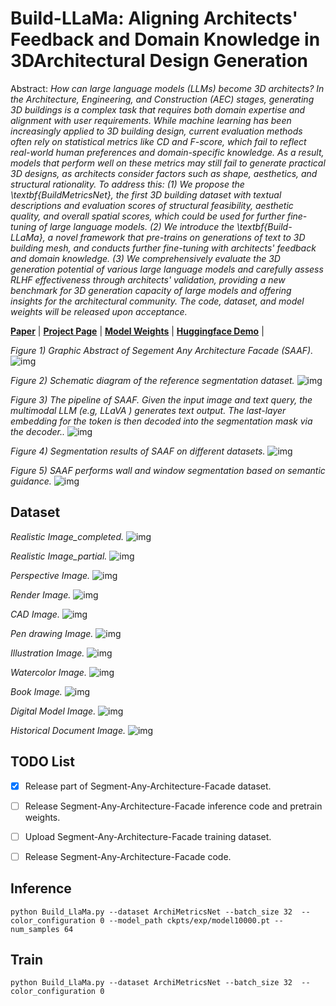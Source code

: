 # Build-LLaMa: Aligning Architects' Feedback and Domain Knowledge in 3DArchitectural Design Generation
Abstract: *How can large language models (LLMs) become 3D architects? In the Architecture, Engineering, and Construction (AEC) stages, generating 3D buildings is a complex task that requires both domain expertise and alignment with user requirements. While machine learning has been increasingly applied to 3D building design, current evaluation methods often rely on statistical metrics like CD and F-score, which fail to reflect real-world human preferences and domain-specific knowledge. As a result, models that perform well on these metrics may still fail to generate practical 3D designs, as architects consider factors such as shape, aesthetics, and structural rationality.
To address this:
(1) We propose the \textbf{BuildMetricsNet}, the first 3D building dataset with textual descriptions and evaluation scores of structural feasibility, aesthetic quality, and overall spatial scores, which could be used for further fine-tuning of large language models.
(2) We introduce the \textbf{Build-LLaMa}, a novel framework that pre-trains on generations of text to 3D building mesh, and conducts further fine-tuning with architects' feedback and domain knowledge. 
(3) We comprehensively evaluate the 3D generation potential of various large language models and carefully assess RLHF effectiveness through architects' validation, providing a new benchmark for 3D generation capacity of large models and offering insights for the architectural community. The code, dataset, and model weights will be released upon acceptance.*


[**Paper**]() | [**Project Page**]() | [**Model Weights**]() | [**Huggingface Demo**]() |


*Figure 1) Graphic Abstract of Segement Any Architecture Facade (SAAF).*
![img](assets/01.png)

*Figure 2) Schematic diagram of the reference segmentation dataset.*
![img](assets/05.png)

*Figure 3) The pipeline of SAAF. Given the input image and text query, the multimodal LLM (e.g, LLaVA ) generates text output. The last-layer embedding for the <SEG> token is then decoded into the segmentation mask via the decoder..*
![img](assets/06.png)

*Figure 4) Segmentation results of SAAF on different datasets.*
![img](assets/02.png)

*Figure 5) SAAF performs wall and window segmentation based on semantic guidance.*
![img](assets/03.png)



## Dataset

*Realistic Image_completed.*
![img](sample/001.jpg)

*Realistic Image_partial.*
![img](sample/002.jpg)

*Perspective Image.*
![img](sample/003.jpg)

*Render Image.*
![img](sample/004.jpg)

*CAD Image.*
![img](sample/005.jpg)

*Pen drawing Image.*
![img](sample/006.jpg)

*Illustration Image.*
![img](sample/007.jpg)

*Watercolor Image.*
![img](sample/008.jpg)

*Book Image.*
![img](sample/009.jpg)

*Digital Model Image.*
![img](sample/010.jpg)

*Historical Document Image.*
![img](sample/011.jpg)

## TODO List

- [x] Release part of Segment-Any-Architecture-Facade dataset. 
- [ ] Release Segment-Any-Architecture-Facade inference code and pretrain weights.
- [ ] Upload Segment-Any-Architecture-Facade training dataset.
- [ ] Release Segment-Any-Architecture-Facade code.



## Inference

```
python Build_LlaMa.py --dataset ArchiMetricsNet --batch_size 32  --color_configuration 0 --model_path ckpts/exp/model10000.pt --num_samples 64
```
## Train

```
python Build_LlaMa.py --dataset ArchiMetricsNet --batch_size 32  --color_configuration 0 
